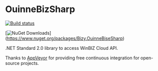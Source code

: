# OuinneBizSharp

[![Build status](https://ci.appveyor.com/api/projects/status/32r7s2skrgm9ubva?svg=true)](https://ci.appveyor.com/project/Bizy/ouinnebisesharp)

[![NuGet Downloads](https://img.shields.io/nuget/dt/Bizy.OuinneBiseSharp.svg)]
(https://www.nuget.org/packages/Bizy.OuinneBiseSharp)

.NET Standard 2.0 library to access WinBIZ Cloud API.

Thanks to [AppVeyor](https://www.appveyor.com/) for providing free continuous integration for open-source projects.
